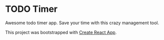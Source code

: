 # TODO Timer
Awesome todo timer app. Save your time with this crazy management tool.

This project was bootstrapped with [Create React App](https://github.com/facebook/create-react-app).